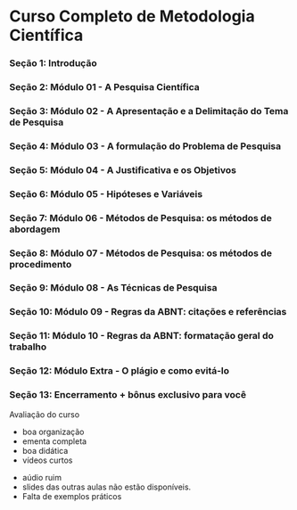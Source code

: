 # Curso Completo de Metodologia Científica

### Seção 1: Introdução

### Seção 2: Módulo 01 - A Pesquisa Científica

### Seção 3: Módulo 02 - A Apresentação e a Delimitação do Tema de Pesquisa

### Seção 4: Módulo 03 - A formulação do Problema de Pesquisa

### Seção 5: Módulo 04 - A Justificativa e os Objetivos

### Seção 6: Módulo 05 - Hipóteses e Variáveis

### Seção 7: Módulo 06 - Métodos de Pesquisa: os métodos de abordagem

### Seção 8: Módulo 07 - Métodos de Pesquisa: os métodos de procedimento

### Seção 9: Módulo 08 - As Técnicas de Pesquisa

### Seção 10: Módulo 09 - Regras da ABNT: citações e referências

### Seção 11: Módulo 10 - Regras da ABNT: formatação geral do trabalho

### Seção 12: Módulo Extra - O plágio e como evitá-lo

### Seção 13: Encerramento + bônus exclusivo para você

Avaliação do curso
+ boa organização
+ ementa completa  
+ boa didática
+ vídeos curtos
- aúdio ruim
- slides das outras aulas não estão disponíveis.
- Falta de exemplos práticos
